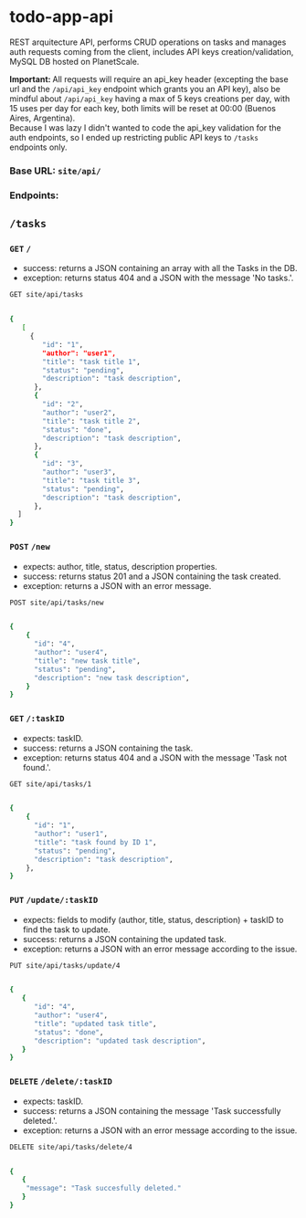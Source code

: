 # todo-app-api
REST arquitecture API, performs CRUD operations on tasks and manages auth requests coming from the client, includes API keys creation/validation, MySQL DB hosted on PlanetScale.

<b> Important: </b> All requests will require an api_key header (excepting the base url and the `/api/api_key` endpoint which grants you an API key), also be mindful about `/api/api_key` having a max of 5 keys creations per day, with 15 uses per day for each key, both limits will be reset at 00:00 (Buenos Aires, Argentina). <br>
Because I was lazy I didn't wanted to code the api_key validation for the auth endpoints, so I ended up restricting public API keys to `/tasks` endpoints only.

### Base URL: `site/api/`
### Endpoints:
## `/tasks`

### `GET` `/`
 - success: returns a JSON containing an array with all the Tasks in the DB.
 - exception: returns status 404 and a JSON with the message 'No tasks.'.

``` bash
GET site/api/tasks


{
   [
     {
        "id": "1",
        "author": "user1",
        "title": "task title 1",
        "status": "pending",
        "description": "task description",
      },
      {
        "id": "2",
        "author": "user2",
        "title": "task title 2",
        "status": "done",
        "description": "task description",
      },
      {
        "id": "3",
        "author": "user3",
        "title": "task title 3",
        "status": "pending",
        "description": "task description",  
      },
  ]
}
```

### `POST` `/new`
 - expects: author, title, status, description properties.
 - success:  returns status 201 and a JSON containing the task created.
 - exception: returns a JSON with an error message.

``` bash
POST site/api/tasks/new


{
    {
      "id": "4",
      "author": "user4",
      "title": "new task title",
      "status": "pending",
      "description": "new task description",
    }
}
```

### `GET` `/:taskID`
 - expects: taskID.
 - success: returns a JSON containing the task.
 - exception: returns status 404 and a JSON with the message 'Task not found.'.

``` bash
GET site/api/tasks/1


{
    {
      "id": "1",
      "author": "user1",
      "title": "task found by ID 1",
      "status": "pending",
      "description": "task description",
    },  
}
```

### `PUT` `/update/:taskID`
 - expects: fields to modify (author, title, status, description) + taskID to find the task to update.
 - success: returns a JSON containing the updated task.
 - exception: returns a JSON with an error message according to the issue.

``` bash
PUT site/api/tasks/update/4


{
   {
      "id": "4",
      "author": "user4",
      "title": "updated task title",
      "status": "done",
      "description": "updated task description",
   }
}
```

### `DELETE` `/delete/:taskID`
 - expects: taskID.
 - success: returns a JSON containing the message 'Task successfully deleted.'.
 - exception: returns a JSON with an error message according to the issue.

``` bash
DELETE site/api/tasks/delete/4


{
   {
    "message": "Task succesfully deleted."
   }
}
```
